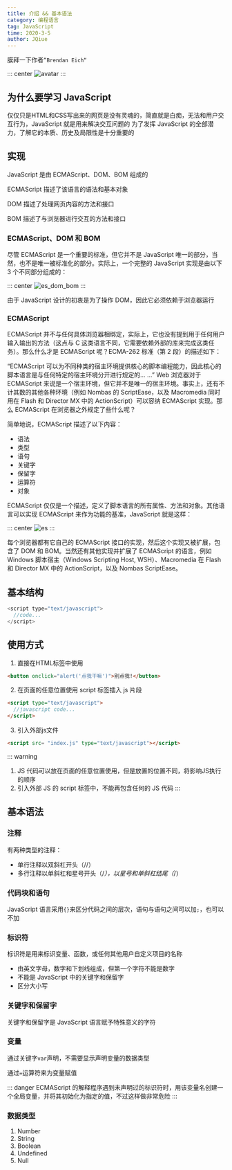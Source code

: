 ```yaml
---
title: 介绍 && 基本语法
category: 编程语言
tag: JavaScript
time: 2020-3-5
author: JQiue
---
```


膜拜一下作者`”Brendan Eich“`

::: center
![avatar](https://gitee.com/jqiue/img_upload/raw/master/images/13073857_FIRG.jpg)
:::

## 为什么要学习 JavaScript

仅仅只是HTML和CSS写出来的网页是没有灵魂的，简直就是白痴，无法和用户交互行为，JavaScript 就是用来解决交互问题的
为了发挥 JavaScript 的全部潜力，了解它的本质、历史及局限性是十分重要的

## 实现

JavaScript 是由 ECMAScript、DOM、BOM 组成的

ECMAScript 描述了该语言的语法和基本对象

DOM 描述了处理网页内容的方法和接口

BOM 描述了与浏览器进行交互的方法和接口

### ECMAScript、DOM 和 BOM

尽管 ECMAScript 是一个重要的标准，但它并不是 JavaScript 唯一的部分，当然，也不是唯一被标准化的部分。实际上，一个完整的 JavaScript 实现是由以下 3 个不同部分组成的：

::: center
![es_dom_bom](https://www.w3school.com.cn/i/ct_js_JavaScript_ECMAScript_DOM_BOM.gif)
:::

由于 JavaScript 设计的初衷是为了操作 DOM，因此它必须依赖于浏览器运行

### ECMAScript

ECMAScript 并不与任何具体浏览器相绑定，实际上，它也没有提到用于任何用户输入输出的方法（这点与 C 这类语言不同，它需要依赖外部的库来完成这类任务）。那么什么才是 ECMAScript 呢？ECMA-262 标准（第 2 段）的描述如下：

“ECMAScript 可以为不同种类的宿主环境提供核心的脚本编程能力，因此核心的脚本语言是与任何特定的宿主环境分开进行规定的... ...”
Web 浏览器对于 ECMAScript 来说是一个宿主环境，但它并不是唯一的宿主环境。事实上，还有不计其数的其他各种环境（例如 Nombas 的 ScriptEase，以及 Macromedia 同时用在 Flash 和 Director MX 中的 ActionScript）可以容纳 ECMAScript 实现。那么 ECMAScript 在浏览器之外规定了些什么呢？

简单地说，ECMAScript 描述了以下内容：

+ 语法
+ 类型
+ 语句
+ 关键字
+ 保留字
+ 运算符
+ 对象

ECMAScript 仅仅是一个描述，定义了脚本语言的所有属性、方法和对象。其他语言可以实现 ECMAScript 来作为功能的基准，JavaScript 就是这样：

::: center
![es](https://www.w3school.com.cn/i/ct_js_ECMAScript_JavaScript_ActionScript_ScriptEase.gif)
:::

每个浏览器都有它自己的 ECMAScript 接口的实现，然后这个实现又被扩展，包含了 DOM 和 BOM。当然还有其他实现并扩展了 ECMAScript 的语言，例如 Windows 脚本宿主（Windows Scripting Host, WSH）、Macromedia 在 Flash 和 Director MX 中的 ActionScript，以及 Nombas ScriptEase。

## 基本结构

```javascript
<script type="text/javascript">
  //code...
</script>
```

## 使用方式

1. 直接在HTML标签中使用

```html
<button onclick="alert('点我干嘛')">别点我!</button>
```

2. 在页面的任意位置使用 script 标签插入 js 片段

```html
<script type="text/javascript">
  //javascript code...
</script>
```

3. 引入外部js文件

```html
<script src= "index.js" type="text/javascript"></script>
```

::: warning

1. JS 代码可以放在页面的任意位置使用，但是放置的位置不同，将影响JS执行的顺序
2. 引入外部 JS 的 script 标签中，不能再包含任何的 JS 代码
:::

## 基本语法

### 注释

有两种类型的注释：

+ 单行注释以双斜杠开头（//）
+ 多行注释以单斜杠和星号开头（/*），以星号和单斜杠结尾（*/）

### 代码块和语句

JavaScript 语言采用`{}`来区分代码之间的层次，语句与语句之间可以加`;`，也可以不加

### 标识符

标识符是用来标识变量、函数，或任何其他用户自定义项目的名称

+ 由英文字母，数字和下划线组成，但第一个字符不能是数字
+ 不能是 JavaScript 中的关键字和保留字
+ 区分大小写

### 关键字和保留字

关键字和保留字是 JavaScript 语言赋予特殊意义的字符

### 变量

通过关键字`var`声明，不需要显示声明变量的数据类型

通过`=`运算符来为变量赋值

::: danger
ECMAScript 的解释程序遇到未声明过的标识符时，用该变量名创建一个全局变量，并将其初始化为指定的值，不过这样做非常危险
:::

### 数据类型

1. Number
2. String
3. Boolean
4. Undefined
5. Null
